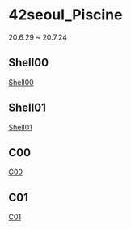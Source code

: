 # 42seoul_Piscine
20.6.29 ~ 20.7.24
## Shell00
[Shell00](https://github.com/Cho2018/42seoul_Piscine/tree/master/Piscine/Shell00)
## Shell01
[Shell01](https://github.com/Cho2018/42seoul_Piscine/tree/master/Piscine/Shell01)
## C00
[C00](https://github.com/Cho2018/42seoul_Piscine/tree/master/Piscine/C00)
## C01
[C01](https://github.com/Cho2018/42seoul_Piscine/tree/master/Piscine/C01)
